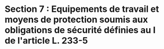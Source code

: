 # Section 7 : Equipements de travail et moyens de protection soumis aux obligations de sécurité définies au I de l'article L. 233-5

